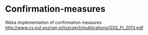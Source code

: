 # Confirmation-measures
Weka implementation of confirmation measures
http://www.cs.put.poznan.pl/iszczech/publications/GSS_FI_2013.pdf
